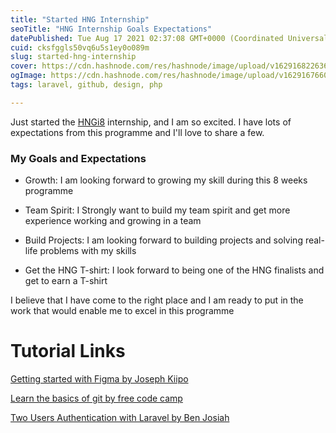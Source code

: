 ```yaml
---
title: "Started HNG Internship"
seoTitle: "HNG Internship Goals Expectations"
datePublished: Tue Aug 17 2021 02:37:08 GMT+0000 (Coordinated Universal Time)
cuid: cksfggls50vq6u5s1ey0o089m
slug: started-hng-internship
cover: https://cdn.hashnode.com/res/hashnode/image/upload/v1629168226363/HbH6bufKQ.jpeg
ogImage: https://cdn.hashnode.com/res/hashnode/image/upload/v1629167660678/wUZHBbKWF.jpeg
tags: laravel, github, design, php

---
```


Just started the  [HNGi8](https://internship.zuri.team)  internship, and I am so excited. I have lots of expectations from this programme and I'll love to share a few.

### My Goals and Expectations 

- Growth: I am looking forward to growing my skill during this 8 weeks programme

- Team Spirit: I Strongly want to build my team spirit and get more experience working and growing in a team

- Build Projects: I am looking forward to building projects and solving real-life problems with my skills

- Get the HNG T-shirt: I look forward to being one of the HNG finalists and get to earn a T-shirt

I believe that I have come to the right place and I am ready to put in the work that would enable me to excel in this programme 


# Tutorial Links

 [Getting started with Figma  by 
Joseph Kiipo](https://medium.com/figma-africa/getting-started-in-design-with-figma-3530471ab564) 

[Learn the basics of git by free code camp](https://www.freecodecamp.org/news/learn-the-basics-of-git-in-under-10-minutes-da548267cc91/)

[Two Users Authentication with Laravel by Ben Josiah](https://master.hashnode.dev/two-users-authentication-with-laravel)





